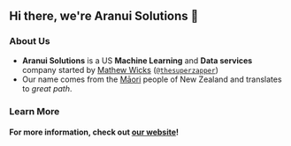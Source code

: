 ## Hi there, we're Aranui Solutions 👋

### About Us

- __Aranui Solutions__ is a US __Machine Learning__ and __Data services__ company started by [Mathew Wicks](https://www.linkedin.com/in/mathewwicks/) ([`@thesuperzapper`](https://github.com/thesuperzapper))
- Our name comes from the [Māori](https://en.wikipedia.org/wiki/M%C4%81ori_people) people of New Zealand and translates to _great path_.

### Learn More

#### For more information, check out [our website](https://www.aranui.solutions/)!
